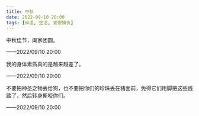 ```yaml
---
title: 中秋
date: 2022-09-10 20:00
tags: [碎语, 生活, 爱恨情仇]
---
```


中秋佳节，阖家团圆。

——2022/09/10 20:00

我的身体素质真的是越来越差了。

——2022/09/10 20:00

不要把神圣之物丢给狗，也不要把你们的珍珠丢在猪面前，免得它们用脚把这些践踏了，然后转身撕咬你们。

——2022/09/10 20:00
